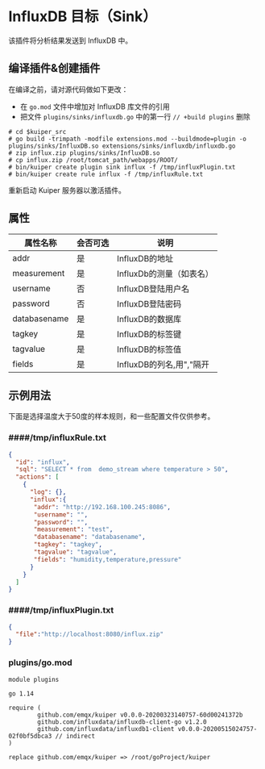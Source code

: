 # InfluxDB 目标（Sink）

该插件将分析结果发送到 InfluxDB 中。
## 编译插件&创建插件

在编译之前，请对源代码做如下更改：

- 在 `go.mod` 文件中增加对 InfluxDB 库文件的引用
-  把文件 `plugins/sinks/influxdb.go` 中的第一行 `// +build plugins` 删除

```shell
# cd $kuiper_src
# go build -trimpath -modfile extensions.mod --buildmode=plugin -o plugins/sinks/InfluxDB.so extensions/sinks/influxdb/influxdb.go
# zip influx.zip plugins/sinks/InfluxDB.so
# cp influx.zip /root/tomcat_path/webapps/ROOT/
# bin/kuiper create plugin sink influx -f /tmp/influxPlugin.txt
# bin/kuiper create rule influx -f /tmp/influxRule.txt
```

重新启动 Kuiper 服务器以激活插件。

## 属性

| 属性名称     | 会否可选 | 说明                     |
| ------------ | -------- | ------------------------ |
| addr         | 是       | InfluxDB的地址           |
| measurement  | 是       | InfluxDb的测量（如表名） |
| username     | 否       | InfluxDB登陆用户名       |
| password     | 否       | InfluxDB登陆密码         |
| databasename | 是       | InfluxDB的数据库         |
| tagkey       | 是       | InfluxDB的标签键         |
| tagvalue     | 是       | InfluxDB的标签值         |
| fields     | 是       | InfluxDB的列名,用","隔开         |
## 示例用法

下面是选择温度大于50度的样本规则，和一些配置文件仅供参考。

### ####/tmp/influxRule.txt
```json
{
  "id": "influx",
  "sql": "SELECT * from  demo_stream where temperature > 50",
  "actions": [
    {
      "log": {},
      "influx":{
       "addr": "http://192.168.100.245:8086",
       "username": "",
       "password": "",
       "measurement": "test",
       "databasename": "databasename",
       "tagkey": "tagkey",
       "tagvalue": "tagvalue",
       "fields": "humidity,temperature,pressure"
      }
    }
  ]
}
```
### ####/tmp/influxPlugin.txt
```json
{
  "file":"http://localhost:8080/influx.zip"
}
```
### plugins/go.mod
```
module plugins

go 1.14

require (
        github.com/emqx/kuiper v0.0.0-20200323140757-60d00241372b
        github.com/influxdata/influxdb-client-go v1.2.0
        github.com/influxdata/influxdb1-client v0.0.0-20200515024757-02f0bf5dbca3 // indirect
)

replace github.com/emqx/kuiper => /root/goProject/kuiper

```
